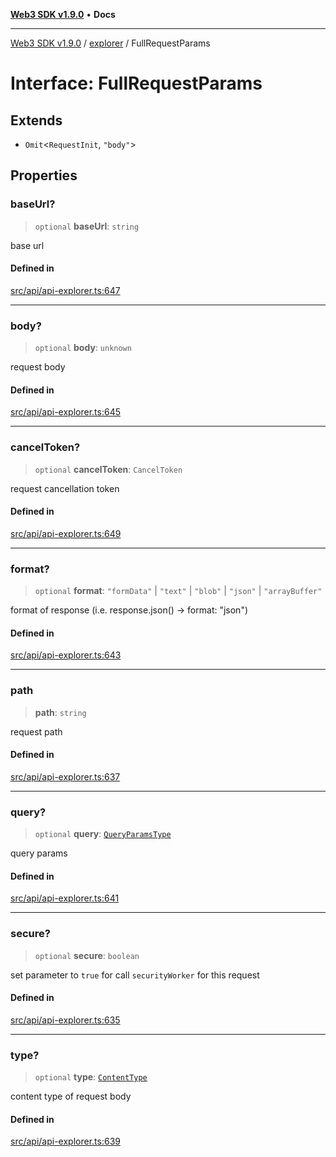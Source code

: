 [**Web3 SDK v1.9.0**](../../../README.md) • **Docs**

***

[Web3 SDK v1.9.0](../../../globals.md) / [explorer](../README.md) / FullRequestParams

# Interface: FullRequestParams

## Extends

- `Omit`\<`RequestInit`, `"body"`\>

## Properties

### baseUrl?

> `optional` **baseUrl**: `string`

base url

#### Defined in

[src/api/api-explorer.ts:647](https://github.com/Mystic-Nayy/alephium-web3/blob/ee41f5e0e7d7fb0b155fe62f05b2ac03772895ca/packages/web3/src/api/api-explorer.ts#L647)

***

### body?

> `optional` **body**: `unknown`

request body

#### Defined in

[src/api/api-explorer.ts:645](https://github.com/Mystic-Nayy/alephium-web3/blob/ee41f5e0e7d7fb0b155fe62f05b2ac03772895ca/packages/web3/src/api/api-explorer.ts#L645)

***

### cancelToken?

> `optional` **cancelToken**: `CancelToken`

request cancellation token

#### Defined in

[src/api/api-explorer.ts:649](https://github.com/Mystic-Nayy/alephium-web3/blob/ee41f5e0e7d7fb0b155fe62f05b2ac03772895ca/packages/web3/src/api/api-explorer.ts#L649)

***

### format?

> `optional` **format**: `"formData"` \| `"text"` \| `"blob"` \| `"json"` \| `"arrayBuffer"`

format of response (i.e. response.json() -> format: "json")

#### Defined in

[src/api/api-explorer.ts:643](https://github.com/Mystic-Nayy/alephium-web3/blob/ee41f5e0e7d7fb0b155fe62f05b2ac03772895ca/packages/web3/src/api/api-explorer.ts#L643)

***

### path

> **path**: `string`

request path

#### Defined in

[src/api/api-explorer.ts:637](https://github.com/Mystic-Nayy/alephium-web3/blob/ee41f5e0e7d7fb0b155fe62f05b2ac03772895ca/packages/web3/src/api/api-explorer.ts#L637)

***

### query?

> `optional` **query**: [`QueryParamsType`](../type-aliases/QueryParamsType.md)

query params

#### Defined in

[src/api/api-explorer.ts:641](https://github.com/Mystic-Nayy/alephium-web3/blob/ee41f5e0e7d7fb0b155fe62f05b2ac03772895ca/packages/web3/src/api/api-explorer.ts#L641)

***

### secure?

> `optional` **secure**: `boolean`

set parameter to `true` for call `securityWorker` for this request

#### Defined in

[src/api/api-explorer.ts:635](https://github.com/Mystic-Nayy/alephium-web3/blob/ee41f5e0e7d7fb0b155fe62f05b2ac03772895ca/packages/web3/src/api/api-explorer.ts#L635)

***

### type?

> `optional` **type**: [`ContentType`](../enumerations/ContentType.md)

content type of request body

#### Defined in

[src/api/api-explorer.ts:639](https://github.com/Mystic-Nayy/alephium-web3/blob/ee41f5e0e7d7fb0b155fe62f05b2ac03772895ca/packages/web3/src/api/api-explorer.ts#L639)

